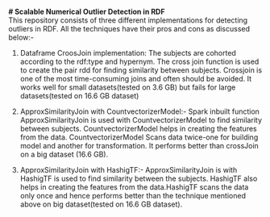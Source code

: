 **# Scalable Numerical Outlier Detection in RDF**  
This repository consists of three different implementations for detecting outliers in RDF. All the techniques have their pros and cons as discussed below:-
1. Dataframe CroosJoin implementation:
   The subjects are cohorted according to the rdf:type and hypernym. The cross join function is used to create the pair rdd for 
   finding similarity between subjects. Crossjoin is one of the most time-consuming joins and often should be avoided. It works 
   well for small datasets(tested on 3.6 GB) but fails for large datasets(tested on 
   16.6 GB dataset)
   
2. ApproxSimilarityJoin with CountvectorizerModel:-
   Spark inbuilt function ApproxSimilarityJoin is used with CountvectorizerModel to find similarity between subjects.
   CountvectorizerModel helps in creating the features from the data. CountvectorizerModel Scans data twice-one for building 
   model and another for transformation. It performs better than crossJoin on a big dataset (16.6 GB).
   
3. ApproxSimilarityJoin with HashigTF:-
   ApproxSimilarityJoin is with HashigTF is used to find similarity between the subjects. HashigTF also helps in creating the 
   features from the data.HashigTF scans the data only once and hence performs better than the technique mentioned above on big 
   dataset(tested on 16.6 GB dataset). 
